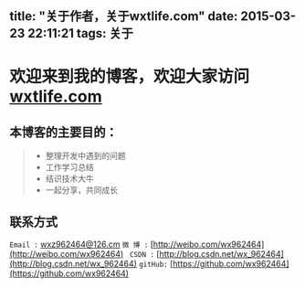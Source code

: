title: "关于作者，关于wxtlife.com"
date: 2015-03-23 22:11:21
tags: 关于
---
# 欢迎来到我的博客，欢迎大家访问[wxtlife.com](wxtlife.com)
## 本博客的主要目的：
> * 整理开发中遇到的问题
> * 工作学习总结
> * 结识技术大牛
> * 一起分享，共同成长

## 联系方式
`Email :` [wxz962464@126.cm](wxz962464@126.cm)
`微 博 :` [http://weibo.com/wx962464](http://weibo.com/wx962464)
` CSDN :` [http://blog.csdn.net/wx_962464](http://blog.csdn.net/wx_962464)
`gitHub:` [https://github.com/wx962464](https://github.com/wx962464)